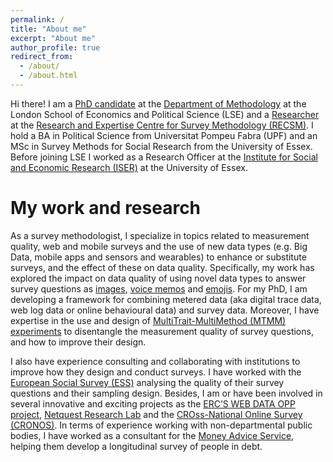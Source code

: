 ```yaml
---
permalink: /
title: "About me"
excerpt: "About me"
author_profile: true
redirect_from: 
  - /about/
  - /about.html
---
```


Hi there! I am a [PhD candidate](http://www.lse.ac.uk/Methodology/People/Research-Students/Oriol-Bosh-Jover/Oriol-Bosch-Jover) at the [Department of Methodology](http://www.lse.ac.uk/Methodology) at the London School of Economics and Political Science (LSE) and a [Researcher](https://www.upf.edu/web/survey/entry/-/-/U91787/adscripcion/oriol-bosch) at the [Research and Expertise Centre for Survey Methodology (RECSM)](https://www.upf.edu/web/survey). I hold a BA in Political Science from Universitat Pompeu Fabra (UPF) and an MSc in Survey Methods for Social Research from the University of Essex. Before joining LSE I worked as a Research Officer at the [Institute for Social and Economic Research (ISER)](https://www.iser.essex.ac.uk/) at the University of Essex.

My work and research
======
As a survey methodologist, I specialize in topics related to measurement quality, web and mobile surveys and the use of new data types (e.g. Big Data, mobile apps and sensors and wearables) to enhance or substitute surveys, and the effect of these on data quality. Specifically, my work has explored the impact on data quality of using novel data types to answer survey questions as [images](https://journals.sagepub.com/doi/abs/10.1177/0894439318791515), [voice memos](https://journals.sagepub.com/doi/abs/10.1177/0894439318810715) and [emojis](https://link.springer.com/article/10.1007/s11135-020-00994-8). For my PhD, I am developing a framework for combining metered data (aka digital trace data, web log data or online behavioural data) and survey data. Moreover, I have expertise in the use and design of [MultiTrait-MultiMethod (MTMM) experiments](https://journals.sagepub.com/doi/abs/10.1177/0894439317750089) to disentangle the measurement quality of survey questions, and how to improve their design.

I also have experience consulting and collaborating with institutions to improve how they design and conduct surveys. I have worked with the [European Social Survey (ESS)](https://www.europeansocialsurvey.org/) analysing the quality of their survey questions and their sampling design. Besides, I am or have been involved in several innovative and exciting projects as the [ERC’S WEB DATA OPP project](https://cordis.europa.eu/project/id/849165), [Netquest Research Lab](https://www.netquest.com/netquest-research-lab) and the [CROss-National Online Survey (CRONOS)](https://www.europeansocialsurvey.org/methodology/methodological_research/modes_of_data_collection/cronos.html). In terms of experience working with non-departmental public bodies, I have worked as a consultant for the [Money Advice Service](https://www.moneyadviceservice.org.uk/en), helping them develop a longitudinal survey of people in debt. 
